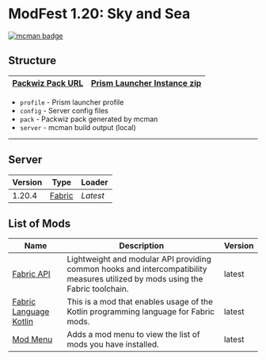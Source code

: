 # ModFest 1.20: Sky and Sea

[![mcman badge](https://img.shields.io/badge/uses-mcman-purple?logo=github)](https://github.com/ParadigmMC/mcman)

## Structure

| [Packwiz Pack URL](https://raw.githack.com/ModFest/modfest-skyandsea/main/pack/pack.toml) | [Prism Launcher Instance zip](https://modfest.github.io/modfest-skyandsea/content/profile.zip) |
| --- | --- |

- `profile` - Prism launcher profile
- `config` - Server config files
- `pack` - Packwiz pack generated by mcman
- `server` - mcman build output (local)



<!-- run 'mcman md' to update! -->

---

## Server

<!--start:mcman-server-->
| Version | Type                            | Loader   |
| ------- | ------------------------------- | -------- |
| 1.20.4  | [Fabric](https://fabricmc.net/) | *Latest* |
<!--end:mcman-server-->

## List of Mods

<!--start:mcman-addons-->
| Name                                                                      | Description                                                                                                                     | Version |
| ------------------------------------------------------------------------- | ------------------------------------------------------------------------------------------------------------------------------- | ------- |
| [Fabric API](https://modrinth.com/mod/fabric-api)                         | Lightweight and modular API providing common hooks and intercompatibility measures utilized by mods using the Fabric toolchain. | latest  |
| [Fabric Language Kotlin](https://modrinth.com/mod/fabric-language-kotlin) | This is a mod that enables usage of the Kotlin programming language for Fabric mods.                                            | latest  |
| [Mod Menu](https://modrinth.com/mod/modmenu)                              | Adds a mod menu to view the list of mods you have installed.                                                                    | latest  |
<!--end:mcman-addons-->
